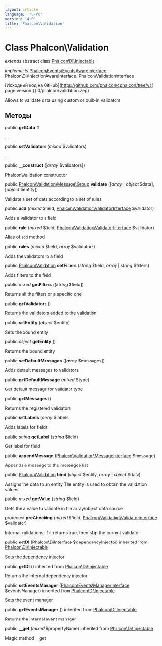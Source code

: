 ```yaml
---
layout: article
language: 'ru-ru'
version: '4.0'
title: 'Phalcon\Validation'
---
```

# Class **Phalcon\Validation**

*extends* abstract class [Phalcon\Di\Injectable](Phalcon_Di_Injectable)

*implements* [Phalcon\Events\EventsAwareInterface](Phalcon_Events_EventsAwareInterface), [Phalcon\Di\InjectionAwareInterface](Phalcon_Di_InjectionAwareInterface), [Phalcon\ValidationInterface](Phalcon_ValidationInterface)

[Исходный код на GitHub](https://github.com/phalcon/cphalcon/tree/v{{ page.version }}.0/phalcon/validation.zep)

Allows to validate data using custom or built-in validators

## Методы

public **getData** ()

...

public **setValidators** (*mixed* $validators)

...

public **__construct** ([*array* $validators])

Phalcon\Validation constructor

public [Phalcon\Validation\Message\Group](Phalcon_Validation_Message_Group) **validate** ([*array* | *object* $data], [*object* $entity])

Validate a set of data according to a set of rules

public **add** (*mixed* $field, [Phalcon\Validation\ValidatorInterface](Phalcon_Validation_ValidatorInterface) $validator)

Adds a validator to a field

public **rule** (*mixed* $field, [Phalcon\Validation\ValidatorInterface](Phalcon_Validation_ValidatorInterface) $validator)

Alias of `add` method

public **rules** (*mixed* $field, *array* $validators)

Adds the validators to a field

public [Phalcon\Validation](Phalcon_Validation) **setFilters** (*string* $field, *array* | *string* $filters)

Adds filters to the field

public *mixed* **getFilters** ([*string* $field])

Returns all the filters or a specific one

public **getValidators** ()

Returns the validators added to the validation

public **setEntity** (*object* $entity)

Sets the bound entity

public *object* **getEntity** ()

Returns the bound entity

public **setDefaultMessages** ([*array* $messages])

Adds default messages to validators

public **getDefaultMessage** (*mixed* $type)

Get default message for validator type

public **getMessages** ()

Returns the registered validators

public **setLabels** (*array* $labels)

Adds labels for fields

public *string* **getLabel** (*string* $field)

Get label for field

public **appendMessage** ([Phalcon\Validation\MessageInterface](Phalcon_Validation_MessageInterface) $message)

Appends a message to the messages list

public [Phalcon\Validation](Phalcon_Validation) **bind** (*object* $entity, *array* | *object* $data)

Assigns the data to an entity The entity is used to obtain the validation values

public *mixed* **getValue** (*string* $field)

Gets the a value to validate in the array/object data source

protected **preChecking** (*mixed* $field, [Phalcon\Validation\ValidatorInterface](Phalcon_Validation_ValidatorInterface) $validator)

Internal validations, if it returns true, then skip the current validator

public **setDI** ([Phalcon\DiInterface](Phalcon_DiInterface) $dependencyInjector) inherited from [Phalcon\Di\Injectable](Phalcon_Di_Injectable)

Sets the dependency injector

public **getDI** () inherited from [Phalcon\Di\Injectable](Phalcon_Di_Injectable)

Returns the internal dependency injector

public **setEventsManager** ([Phalcon\Events\ManagerInterface](Phalcon_Events_ManagerInterface) $eventsManager) inherited from [Phalcon\Di\Injectable](Phalcon_Di_Injectable)

Sets the event manager

public **getEventsManager** () inherited from [Phalcon\Di\Injectable](Phalcon_Di_Injectable)

Returns the internal event manager

public **__get** (*mixed* $propertyName) inherited from [Phalcon\Di\Injectable](Phalcon_Di_Injectable)

Magic method __get